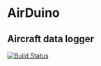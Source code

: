 # AirDuino

## Aircraft data logger

[![Build Status](https://travis-ci.org/ellsclytn/AirDuino.svg?branch=master)](https://travis-ci.org/ellsclytn/AirDuino)